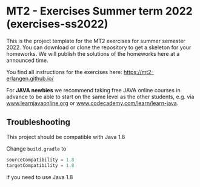 # MT2 - Exercises Summer term 2022 (exercises-ss2022)

This is the project template for the MT2 exercises for summer semester 2022.
You can download or clone the repository to get a skeleton for your homeworks.
We will publish the solutions of the homeworks here at a announced time.

You find all instructions for the exercises here: https://mt2-erlangen.github.io/

For **JAVA newbies** we recommend taking free JAVA online courses in advance 
to be able to start on the same level as the other students, e.g. via 
www.learnjavaonline.org or www.codecademy.com/learn/learn-java.

## Troubleshooting

This project should be compatible with Java 1.8

Change `build.gradle` to 

```groovy
sourceCompatibility = 1.8
targetCompatibility = 1.8

```
if you need to use Java 1.8
